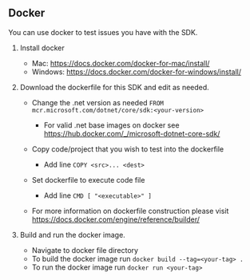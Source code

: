 ## Docker
You can use docker to test issues you have with the SDK.

1.  Install docker
    -   Mac: <https://docs.docker.com/docker-for-mac/install/>
    -   Windows: <https://docs.docker.com/docker-for-windows/install/>

2.  Download the dockerfile for this SDK and edit as needed.
    -   Change the .net version as needed `FROM mcr.microsoft.com/dotnet/core/sdk:<your-version>`
        -   For valid .net base images on docker see <https://hub.docker.com/_/microsoft-dotnet-core-sdk/>

    -   Copy code/project that you wish to test into the dockerfile 
        -   Add line `COPY <src>... <dest>`

    -   Set dockerfile to execute code file 
        -   Add line `CMD [ "<executable>" ]`
    
    -   For more information on dockerfile construction please visit <https://docs.docker.com/engine/reference/builder/>

3.  Build and run the docker image.
    -   Navigate to docker file directory
    -   To build the docker image run `docker build --tag=<your-tag> .`
    -   To run the docker image run `docker run <your-tag>`
